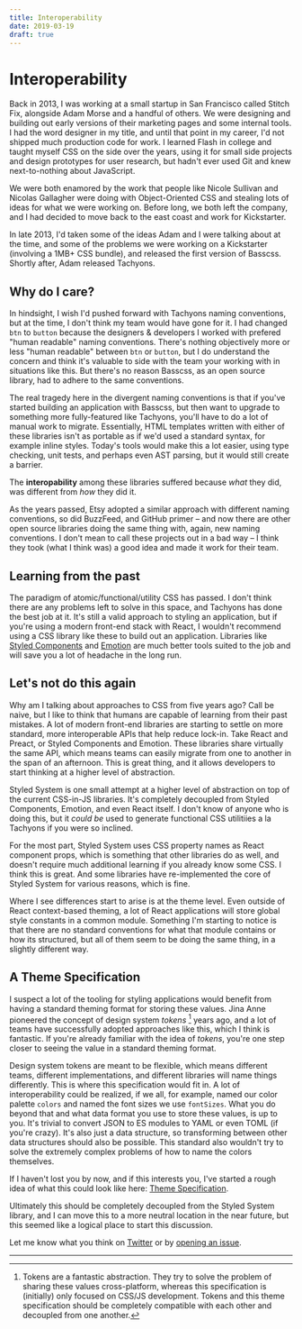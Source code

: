```yaml
---
title: Interoperability
date: 2019-03-19
draft: true
---
```


# Interoperability

Back in 2013, I was working at a small startup in San Francisco called Stitch Fix, alongside Adam Morse and a handful of others.
We were designing and building out early versions of their marketing pages and some internal tools.
I had the word designer in my title, and until that point in my career, I'd not shipped much production code for work.
I learned Flash in college and taught myself CSS on the side over the years, using it for small side projects and design prototypes for user research, but hadn't ever used Git and knew next-to-nothing about JavaScript.

We were both enamored by the work that people like Nicole Sullivan and Nicolas Gallagher were doing with Object-Oriented CSS and stealing lots of ideas for what we were working on.
Before long, we both left the company, and I had decided to move back to the east coast and work for Kickstarter.

In late 2013, I'd taken some of the ideas Adam and I were talking about at the time, and some of the problems we were working on a Kickstarter (involving a 1MB+ CSS bundle), and released the first version of Basscss.
Shortly after, Adam released Tachyons.

## Why do I care?

In hindsight, I wish I'd pushed forward with Tachyons naming conventions, but at the time, I don't think my team would have gone for it.
I had changed `btn` to `button` because the designers & developers I worked with prefered "human readable" naming conventions.
There's nothing objectively more or less "human readable" between `btn` or `button`, but I do understand the concern and think it's valuable to side with the team your working with in situations like this.
But there's no reason Basscss, as an open source library, had to adhere to the same conventions.

The real tragedy here in the divergent naming conventions is that if you've started building an application with Basscss,
but then want to upgrade to something more fully-featured like Tachyons, you'll have to do a lot of manual work to migrate.
Essentially, HTML templates written with either of these libraries isn't as portable as if we'd used a standard syntax, for example inline styles.
Today's tools would make this a lot easier, using type checking, unit tests, and perhaps even AST parsing, but it would still create a barrier.

The **interopability** among these libraries suffered because
*what* they did, was different from *how* they did it.

As the years passed, Etsy adopted a similar approach with different naming conventions, so did BuzzFeed, and GitHub primer – and now there are other open source libraries doing the same thing with, again, new naming conventions.
I don't mean to call these projects out in a bad way – I think they took (what I think was) a good idea and made it work for their team.

## Learning from the past

The paradigm of atomic/functional/utility CSS has passed.
I don't think there are any problems left to solve in this space, and Tachyons has done the best job at it.
It's still a valid approach to styling an application,
but if you're using a modern front-end stack with React,
I wouldn't recommend using a CSS library like these to build out an application.
Libraries like [Styled Components][] and [Emotion][] are much better tools suited to the job and will save you a lot of headache in the long run.

## Let's not do this again

Why am I talking about approaches to CSS from five years ago?
Call be naive, but I like to think that humans are capable of learning from their past mistakes.
A lot of modern front-end libraries are starting to settle on more standard, more interoperable APIs that help reduce lock-in.
Take React and Preact, or Styled Components and Emotion.
These libraries share virtually the same API, which means teams can easily migrate from one to another in the span of an afternoon.
This is great thing, and it allows developers to start thinking at a higher level of abstraction.

Styled System is one small attempt at a higher level of abstraction on top of the current CSS-in-JS libraries.
It's completely decoupled from Styled Components, Emotion, and even React itself.
I don't know of anyone who is doing this, but it *could be* used to generate functional CSS utilitiies a la Tachyons if you were so inclined.

For the most part, Styled System uses CSS property names as React component props, which is something that other libraries do as well, and doesn't require much additional learning if you already know some CSS.
I think this is great.
And some libraries have re-implemented the core of Styled System for various reasons, which is fine.

Where I see differences start to arise is at the theme level.
Even outside of React context-based theming, a lot of React applications will store global style constants in a common module.
Something I'm starting to notice is that there are no standard conventions for what that module contains or how its structured,
but all of them seem to be doing the same thing, in a slightly different way.

## A Theme Specification

I suspect a lot of the tooling for styling applications would benefit from having a standard theming format for storing these values.
Jina Anne pioneered the concept of design system *tokens* [^1] years ago,
and a lot of teams have successfully adopted approaches like this, which I think is fantastic.
If you're already familiar with the idea of *tokens*, you're one step closer to seeing the value in a standard theming format.

Design system tokens are meant to be flexible, which means different teams, different implementations, and different libraries will name things differently.
This is where this specification would fit in. A lot of interoperability could be realized,
if we all, for example, named our color palette `colors` and named the font sizes we use `fontSizes`.
What you do beyond that and what data format you use to store these values, is up to you.
It's trivial to convert JSON to ES modules to YAML or even TOML (if you're crazy).
It's also just a data structure, so transforming between other data structures should also be possible.
This standard also wouldn't try to solve the extremely complex problems of how to name the colors themselves.

If I haven't lost you by now, and if this interests you,
I've started a rough idea of what this could look like here: [Theme Specification].

Ultimately this should be completely decoupled from the Styled System library,
and I can move this to a more neutral location in the near future,
but this seemed like a logical place to start this discussion.

Let me know what you think on [Twitter](https://mobile.twitter.com/jxnblk/status/1107726037805424641)
or by [opening an issue](https://github.com/styled-system/styled-system/issues).

---

[^1]: Tokens are a fantastic abstraction. They try to solve the problem of sharing these values cross-platform, whereas this specification is (initially) only focused on CSS/JS development.
Tokens and this theme specification should be completely compatible with each other and decoupled from one another.

[basscss]: https://github.com/basscss/basscss
[tachyons]: https://tachyons.io/
[styled system]: https://styled-system.com
[theme specification]: https://styled-system.com/theme-specification
[styled components]: https://styled-components.com
[emotion]: https://emotion.sh
